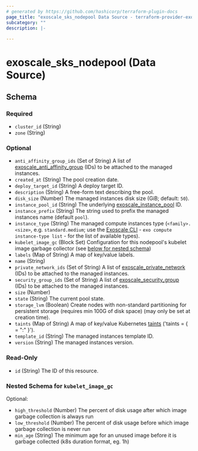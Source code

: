 ```yaml
---
# generated by https://github.com/hashicorp/terraform-plugin-docs
page_title: "exoscale_sks_nodepool Data Source - terraform-provider-exoscale"
subcategory: ""
description: |-
  
---
```


# exoscale_sks_nodepool (Data Source)





<!-- schema generated by tfplugindocs -->
## Schema

### Required

- `cluster_id` (String)
- `zone` (String)

### Optional

- `anti_affinity_group_ids` (Set of String) A list of [exoscale_anti_affinity_group](./anti_affinity_group.md) (IDs) to be attached to the managed instances.
- `created_at` (String) The pool creation date.
- `deploy_target_id` (String) A deploy target ID.
- `description` (String) A free-form text describing the pool.
- `disk_size` (Number) The managed instances disk size (GiB; default: `50`).
- `instance_pool_id` (String) The underlying [exoscale_instance_pool](./instance_pool.md) ID.
- `instance_prefix` (String) The string used to prefix the managed instances name (default `pool`).
- `instance_type` (String) The managed compute instances type (`<family>.<size>`, e.g. `standard.medium`; use the [Exoscale CLI](https://github.com/exoscale/cli/) - `exo compute instance-type list` - for the list of available types).
- `kubelet_image_gc` (Block Set) Configuration for this nodepool's kubelet image garbage collector (see [below for nested schema](#nestedblock--kubelet_image_gc))
- `labels` (Map of String) A map of key/value labels.
- `name` (String)
- `private_network_ids` (Set of String) A list of [exoscale_private_network](./private_network.md) (IDs) to be attached to the managed instances.
- `security_group_ids` (Set of String) A list of [exoscale_security_group](./security_group.md) (IDs) to be attached to the managed instances.
- `size` (Number)
- `state` (String) The current pool state.
- `storage_lvm` (Boolean) Create nodes with non-standard partitioning for persistent storage (requires min 100G of disk space) (may only be set at creation time).
- `taints` (Map of String) A map of key/value Kubernetes [taints](https://kubernetes.io/docs/concepts/scheduling-eviction/taint-and-toleration/) ('taints = { <key> = "<value>:<effect>" }').
- `template_id` (String) The managed instances template ID.
- `version` (String) The managed instances version.

### Read-Only

- `id` (String) The ID of this resource.

<a id="nestedblock--kubelet_image_gc"></a>
### Nested Schema for `kubelet_image_gc`

Optional:

- `high_threshold` (Number) The percent of disk usage after which image garbage collection is always run
- `low_threshold` (Number) The percent of disk usage before which image garbage collection is never run
- `min_age` (String) The minimum age for an unused image before it is garbage collected (k8s duration format, eg. 1h)



